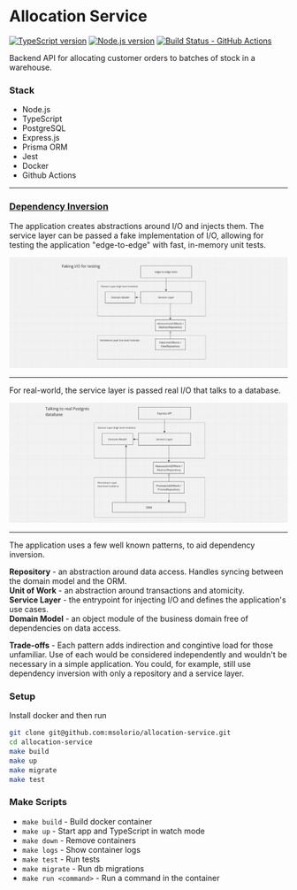 # Allocation Service

[![TypeScript version][ts-badge]][typescript-5-4] [![Node.js version][nodejs-badge]][nodejs] [![Build Status - GitHub Actions][gha-badge]][gha-ci]

Backend API for allocating customer orders to batches of stock in a warehouse.

### Stack
- Node.js
- TypeScript
- PostgreSQL
- Express.js
- Prisma ORM
- Jest
- Docker
- Github Actions

---

### [Dependency Inversion](https://en.wikipedia.org/wiki/Dependency_inversion_principle)

The application creates abstractions around I/O and injects them. The service layer can be passed a fake implementation of I/O, allowing for testing the application "edge-to-edge" with fast, in-memory unit tests.

![in-memory-implementation](README_assets/in-memory-implementation.png)

---

For real-world, the service layer is passed real I/O that talks to a database.

![e2e-implementation](README_assets/e2e-implementation.png)

---

The application uses a few well known patterns, to aid dependency inversion.

**Repository** - an abstraction around data access. Handles syncing between the domain model and the ORM.<br>
**Unit of Work** - an abstraction around transactions and atomicity.<br>
**Service Layer** - the entrypoint for injecting I/O and defines the application's use cases.<br>
**Domain Model** - an object module of the business domain free of dependencies on data access.<br>

**Trade-offs** - Each pattern adds indirection and congintive load for those unfamiliar. Use of each would be considered independently and wouldn't be necessary in a simple application. You could, for example, still use dependency inversion with only a repository and a service layer.

### Setup
Install docker and then run

```sh
git clone git@github.com:msolorio/allocation-service.git
cd allocation-service
make build
make up
make migrate
make test
```

### Make Scripts

- `make build` - Build docker container
- `make up` - Start app and TypeScript in watch mode
- `make down` - Remove containers
- `make logs` - Show container logs
- `make test` - Run tests
- `make migrate` - Run db migrations
- `make run <command>` - Run a command in the container

[ts-badge]: https://img.shields.io/badge/TypeScript-5.4-blue.svg
[typescript-5-4]: https://devblogs.microsoft.com/typescript/announcing-typescript-5-4/
[nodejs-badge]: https://img.shields.io/badge/Node.js-=%2020.16.0-blue.svg
[nodejs]: https://nodejs.org/dist/v20.16/docs/api/
[gha-badge]: https://github.com/jsynowiec/node-typescript-boilerplate/actions/workflows/nodejs.yml/badge.svg
[gha-ci]: https://github.com/jsynowiec/node-typescript-boilerplate/actions/workflows/nodejs.yml